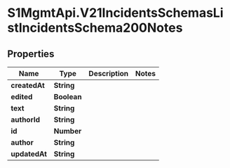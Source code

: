 # S1MgmtApi.V21IncidentsSchemasListIncidentsSchema200Notes

## Properties
Name | Type | Description | Notes
------------ | ------------- | ------------- | -------------
**createdAt** | **String** |  | 
**edited** | **Boolean** |  | 
**text** | **String** |  | 
**authorId** | **String** |  | 
**id** | **Number** |  | 
**author** | **String** |  | 
**updatedAt** | **String** |  | 


